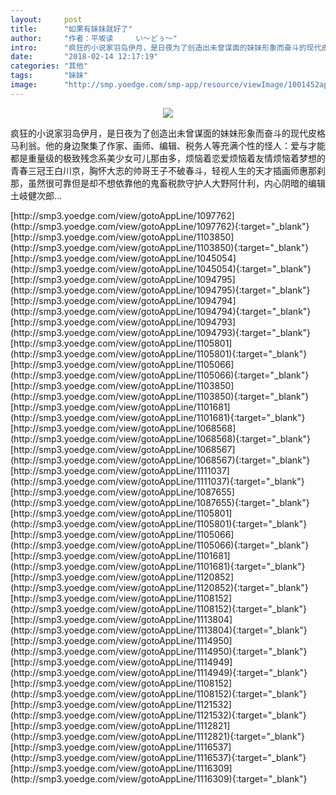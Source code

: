```yaml
---
layout:     post
title:      "如果有妹妹就好了"
author:     "作者：平坂读     い～どぅ～"
intro:      "疯狂的小说家羽岛伊月，是日夜为了创造出未曾谋面的妹妹形象而奋斗的现代皮格马利翁。他的身边聚集了作家、画师、编辑、税务人等充满个性的怪人：爱与才能都是重量级的极致残念系美少女可儿那由多，烦恼着恋爱烦恼着友情烦恼着梦想的青春三冠王白川京，胸怀大志的帅哥王子不破春斗，轻视人生的天才插画师惠那刹那，虽然很可靠但是却不想依靠他的鬼畜税款守护人大野阿什利，内心阴暗的编辑土岐健次郎..."
date:       "2018-02-14 12:17:19"
categories: "其他"
tags:       "妹妹"
image:      "http://smp.yoedge.com/smp-app/resource/viewImage/1001452appline.png"
---
```

<div style="text-align: center">
<p><img src="http://smp.yoedge.com/smp-app/resource/viewImage/1001452appline.png"/></p>
</div>
<p class="post-meta">
<span>疯狂的小说家羽岛伊月，是日夜为了创造出未曾谋面的妹妹形象而奋斗的现代皮格马利翁。他的身边聚集了作家、画师、编辑、税务人等充满个性的怪人：爱与才能都是重量级的极致残念系美少女可儿那由多，烦恼着恋爱烦恼着友情烦恼着梦想的青春三冠王白川京，胸怀大志的帅哥王子不破春斗，轻视人生的天才插画师惠那刹那，虽然很可靠但是却不想依靠他的鬼畜税款守护人大野阿什利，内心阴暗的编辑土岐健次郎...</span>
</p>
[http://smp3.yoedge.com/view/gotoAppLine/1097762](http://smp3.yoedge.com/view/gotoAppLine/1097762){:target="_blank"}
[http://smp3.yoedge.com/view/gotoAppLine/1103850](http://smp3.yoedge.com/view/gotoAppLine/1103850){:target="_blank"}
[http://smp3.yoedge.com/view/gotoAppLine/1045054](http://smp3.yoedge.com/view/gotoAppLine/1045054){:target="_blank"}
[http://smp3.yoedge.com/view/gotoAppLine/1094795](http://smp3.yoedge.com/view/gotoAppLine/1094795){:target="_blank"}
[http://smp3.yoedge.com/view/gotoAppLine/1094794](http://smp3.yoedge.com/view/gotoAppLine/1094794){:target="_blank"}
[http://smp3.yoedge.com/view/gotoAppLine/1094793](http://smp3.yoedge.com/view/gotoAppLine/1094793){:target="_blank"}
[http://smp3.yoedge.com/view/gotoAppLine/1105801](http://smp3.yoedge.com/view/gotoAppLine/1105801){:target="_blank"}
[http://smp3.yoedge.com/view/gotoAppLine/1105066](http://smp3.yoedge.com/view/gotoAppLine/1105066){:target="_blank"}
[http://smp3.yoedge.com/view/gotoAppLine/1103850](http://smp3.yoedge.com/view/gotoAppLine/1103850){:target="_blank"}
[http://smp3.yoedge.com/view/gotoAppLine/1101681](http://smp3.yoedge.com/view/gotoAppLine/1101681){:target="_blank"}
[http://smp3.yoedge.com/view/gotoAppLine/1068568](http://smp3.yoedge.com/view/gotoAppLine/1068568){:target="_blank"}
[http://smp3.yoedge.com/view/gotoAppLine/1068567](http://smp3.yoedge.com/view/gotoAppLine/1068567){:target="_blank"}
[http://smp3.yoedge.com/view/gotoAppLine/1111037](http://smp3.yoedge.com/view/gotoAppLine/1111037){:target="_blank"}
[http://smp3.yoedge.com/view/gotoAppLine/1087655](http://smp3.yoedge.com/view/gotoAppLine/1087655){:target="_blank"}
[http://smp3.yoedge.com/view/gotoAppLine/1105801](http://smp3.yoedge.com/view/gotoAppLine/1105801){:target="_blank"}
[http://smp3.yoedge.com/view/gotoAppLine/1105066](http://smp3.yoedge.com/view/gotoAppLine/1105066){:target="_blank"}
[http://smp3.yoedge.com/view/gotoAppLine/1101681](http://smp3.yoedge.com/view/gotoAppLine/1101681){:target="_blank"}
[http://smp3.yoedge.com/view/gotoAppLine/1120852](http://smp3.yoedge.com/view/gotoAppLine/1120852){:target="_blank"}
[http://smp3.yoedge.com/view/gotoAppLine/1108152](http://smp3.yoedge.com/view/gotoAppLine/1108152){:target="_blank"}
[http://smp3.yoedge.com/view/gotoAppLine/1113804](http://smp3.yoedge.com/view/gotoAppLine/1113804){:target="_blank"}
[http://smp3.yoedge.com/view/gotoAppLine/1114950](http://smp3.yoedge.com/view/gotoAppLine/1114950){:target="_blank"}
[http://smp3.yoedge.com/view/gotoAppLine/1114949](http://smp3.yoedge.com/view/gotoAppLine/1114949){:target="_blank"}
[http://smp3.yoedge.com/view/gotoAppLine/1108152](http://smp3.yoedge.com/view/gotoAppLine/1108152){:target="_blank"}
[http://smp3.yoedge.com/view/gotoAppLine/1121532](http://smp3.yoedge.com/view/gotoAppLine/1121532){:target="_blank"}
[http://smp3.yoedge.com/view/gotoAppLine/1112821](http://smp3.yoedge.com/view/gotoAppLine/1112821){:target="_blank"}
[http://smp3.yoedge.com/view/gotoAppLine/1116537](http://smp3.yoedge.com/view/gotoAppLine/1116537){:target="_blank"}
[http://smp3.yoedge.com/view/gotoAppLine/1116309](http://smp3.yoedge.com/view/gotoAppLine/1116309){:target="_blank"}


